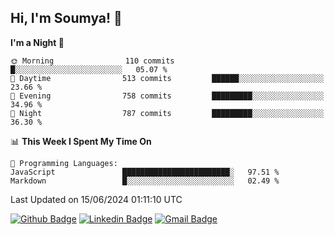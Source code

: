 ## Hi, I'm Soumya! 👋

<!--START_SECTION:waka-->
**I'm a Night 🦉** 

```text
🌞 Morning                110 commits         █░░░░░░░░░░░░░░░░░░░░░░░░   05.07 % 
🌆 Daytime                513 commits         ██████░░░░░░░░░░░░░░░░░░░   23.66 % 
🌃 Evening                758 commits         █████████░░░░░░░░░░░░░░░░   34.96 % 
🌙 Night                  787 commits         █████████░░░░░░░░░░░░░░░░   36.30 % 
```


📊 **This Week I Spent My Time On** 

```text
💬 Programming Languages: 
JavaScript               ████████████████████████░   97.51 % 
Markdown                 █░░░░░░░░░░░░░░░░░░░░░░░░   02.49 % 
```


 Last Updated on 15/06/2024 01:11:10 UTC
<!--END_SECTION:waka-->

[![Github Badge](https://img.shields.io/badge/-rubyruins-grey?style=for-the-badge&logo=github&logoColor=white&link=https://github.com/rubyruins/)](https://www.github.com/rubyruins/) 
[![Linkedin Badge](https://img.shields.io/badge/-Soumya%20Parekh-0072b1?style=for-the-badge&logo=Linkedin&logoColor=white&link=https://www.linkedin.com/in/Soumya-Parekh/)](https://www.linkedin.com/in/Soumya-Parekh/) 
[![Gmail Badge](https://img.shields.io/badge/-soumyaparekh.me@gmail.com-c14438?style=for-the-badge&logo=Gmail&logoColor=white&link=mailto:soumyaparekh.me@gmail.com)](mailto:soumyaparekh.me@gmail.com) 
